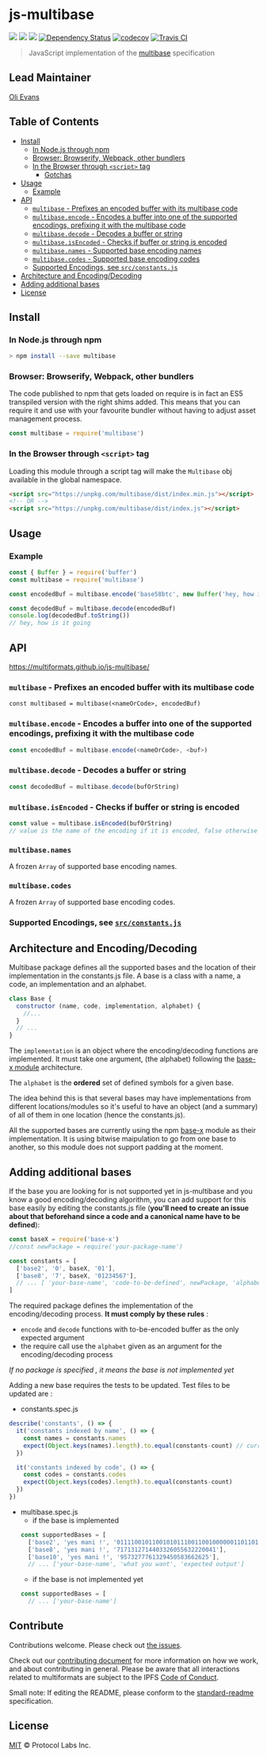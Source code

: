 js-multibase
============

[![](https://img.shields.io/badge/made%20by-Protocol%20Labs-blue.svg?style=flat-square)](https://protocol.ai)
[![](https://img.shields.io/badge/project-multiformats-blue.svg?style=flat-square)](https://github.com/multiformats/multiformats)
[![](https://img.shields.io/badge/freenode-%23ipfs-blue.svg?style=flat-square)](https://webchat.freenode.net/?channels=%23ipfs)
[![Dependency Status](https://david-dm.org/multiformats/js-multibase.svg?style=flat-square)](https://david-dm.org/multiformats/js-multibase)
[![codecov](https://img.shields.io/codecov/c/github/multiformats/js-multibase.svg?style=flat-square)](https://codecov.io/gh/multiformats/js-multibase)
[![Travis CI](https://flat.badgen.net/travis/multiformats/js-multibase)](https://travis-ci.com/multiformats/js-multibase)

> JavaScript implementation of the [multibase](https://github.com/multiformats/multibase) specification

## Lead Maintainer

[Oli Evans](https://github.com/olizilla)

## Table of Contents

- [Install](#install)
  - [In Node.js through npm](#in-nodejs-through-npm)
  - [Browser: Browserify, Webpack, other bundlers](#browser-browserify-webpack-other-bundlers)
  - [In the Browser through `<script>` tag](#in-the-browser-through-script-tag)
    - [Gotchas](#gotchas)
- [Usage](#usage)
  - [Example](#example)
- [API](#api)
  - [`multibase` - Prefixes an encoded buffer with its multibase code](#multibase---prefixes-an-encoded-buffer-with-its-multibase-code)
  - [`multibase.encode` - Encodes a buffer into one of the supported encodings, prefixing it with the multibase code](#multibaseencode---encodes-a-buffer-into-one-of-the-supported-encodings-prefixing-it-with-the-multibase-code)
  - [`multibase.decode` - Decodes a buffer or string](#multibasedecode---decodes-a-buffer-or-string)
  - [`multibase.isEncoded` - Checks if buffer or string is encoded](#multibaseisencoded---checks-if-buffer-or-string-is-encoded)
  - [`multibase.names` - Supported base encoding names](#multibasenames)
  - [`multibase.codes` - Supported base encoding codes](#multibasecodes)
  - [Supported Encodings, see `src/constants.js`](#supported-encodings-see-srcconstantsjs)
- [Architecture and Encoding/Decoding](#architecture-and-encodingdecoding)
- [Adding additional bases](#adding-additional-bases)
- [License](#license)

## Install

### In Node.js through npm

```bash
> npm install --save multibase
```

### Browser: Browserify, Webpack, other bundlers

The code published to npm that gets loaded on require is in fact an ES5 transpiled version with the right shims added. This means that you can require it and use with your favourite bundler without having to adjust asset management process.

```js
const multibase = require('multibase')
```


### In the Browser through `<script>` tag

Loading this module through a script tag will make the ```Multibase``` obj available in the global namespace.

```html
<script src="https://unpkg.com/multibase/dist/index.min.js"></script>
<!-- OR -->
<script src="https://unpkg.com/multibase/dist/index.js"></script>
```

## Usage

### Example

```JavaScript
const { Buffer } = require('buffer')
const multibase = require('multibase')

const encodedBuf = multibase.encode('base58btc', new Buffer('hey, how is it going'))

const decodedBuf = multibase.decode(encodedBuf)
console.log(decodedBuf.toString())
// hey, how is it going
```

## API
https://multiformats.github.io/js-multibase/

### `multibase` - Prefixes an encoded buffer with its multibase code

```
const multibased = multibase(<nameOrCode>, encodedBuf)
```

### `multibase.encode` - Encodes a buffer into one of the supported encodings, prefixing it with the multibase code

```JavaScript
const encodedBuf = multibase.encode(<nameOrCode>, <buf>)
```

### `multibase.decode` - Decodes a buffer or string

```JavaScript
const decodedBuf = multibase.decode(bufOrString)
```

### `multibase.isEncoded` - Checks if buffer or string is encoded

```JavaScript
const value = multibase.isEncoded(bufOrString)
// value is the name of the encoding if it is encoded, false otherwise
```

### `multibase.names`

A frozen `Array` of supported base encoding names.

### `multibase.codes`

A frozen `Array` of supported base encoding codes.

### Supported Encodings, see [`src/constants.js`](/src/constants.js)

## Architecture and Encoding/Decoding

Multibase package defines all the supported bases and the location of their implementation in the constants.js file. A base is a class with a name, a code, an implementation and an alphabet.
```js
class Base {
  constructor (name, code, implementation, alphabet) {
    //...
  }
  // ...
}
```
The ```implementation``` is an object where the encoding/decoding functions are implemented. It must take one argument, (the alphabet) following the [base-x module](https://github.com/cryptocoinjs/base-x) architecture.

The ```alphabet``` is the **ordered** set of defined symbols for a given base.

The idea behind this is that several bases may have implementations from different locations/modules so it's useful to have an object (and a summary) of all of them in one location (hence the constants.js).

All the supported bases are currently using the npm [base-x](https://github.com/cryptocoinjs/base-x) module as their implementation. It is using bitwise maipulation to go from one base to another, so this module does not support padding at the moment.

## Adding additional bases

If the base you are looking for is not supported yet in js-multibase and you know a good encoding/decoding algorithm, you can add support for this base easily by editing the constants.js file
(**you'll need to create an issue about that beforehand since a code and a canonical name have to be defined**):

```js
const baseX = require('base-x')
//const newPackage = require('your-package-name')

const constants = [
  ['base2', '0', baseX, '01'],
  ['base8', '7', baseX, '01234567'],
  // ... [ 'your-base-name', 'code-to-be-defined', newPackage, 'alphabet']
]
```
The required package defines the implementation of the encoding/decoding process. **It must comply by these rules** :
- `encode` and `decode` functions with to-be-encoded buffer as the only expected argument
- the require call use the `alphabet` given as an argument for the encoding/decoding process

*If no package is specified , it means the base is not implemented yet*

Adding a new base requires the tests to be updated. Test files to be updated are :
- constants.spec.js
```js
describe('constants', () => {
  it('constants indexed by name', () => {
    const names = constants.names
    expect(Object.keys(names).length).to.equal(constants-count) // currently 12
  })

  it('constants indexed by code', () => {
    const codes = constants.codes
    expect(Object.keys(codes).length).to.equal(constants-count)
  })
})
```

- multibase.spec.js
    - if the base is implemented
    ```js
    const supportedBases = [
      ['base2', 'yes mani !', '01111001011001010111001100100000011011010110000101101110011010010010000000100001'],
      ['base8', 'yes mani !', '7171312714403326055632220041'],
      ['base10', 'yes mani !', '9573277761329450583662625'],
      // ... ['your-base-name', 'what you want', 'expected output']
    ```
    - if the base is not implemented yet
    ```js
    const supportedBases = [
      // ... ['your-base-name']
    ```

## Contribute

Contributions welcome. Please check out [the issues](https://github.com/multiformats/js-multibase/issues).

Check out our [contributing document](https://github.com/multiformats/multiformats/blob/master/contributing.md) for more information on how we work, and about contributing in general. Please be aware that all interactions related to multiformats are subject to the IPFS [Code of Conduct](https://github.com/ipfs/community/blob/master/code-of-conduct.md).

Small note: If editing the README, please conform to the [standard-readme](https://github.com/RichardLitt/standard-readme) specification.

## License

[MIT](LICENSE) © Protocol Labs Inc.
